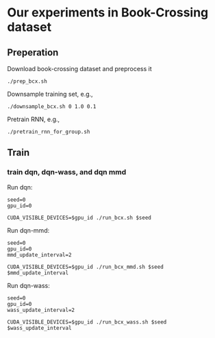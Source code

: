# Our experiments in Book-Crossing dataset

## Preperation
Download book-crossing dataset and preprocess it
```
./prep_bcx.sh
```

Downsample training set, e.g., 
```
./downsample_bcx.sh 0 1.0 0.1
```

Pretrain RNN, e.g.,
```
./pretrain_rnn_for_group.sh
```

## Train

### train dqn, dqn-wass, and dqn mmd

Run dqn:
```
seed=0
gpu_id=0

CUDA_VISIBLE_DEVICES=$gpu_id ./run_bcx.sh $seed
```

Run dqn-mmd:
```
seed=0
gpu_id=0
mmd_update_interval=2

CUDA_VISIBLE_DEVICES=$gpu_id ./run_bcx_mmd.sh $seed $mmd_update_interval
```

Run dqn-wass:
```
seed=0
gpu_id=0
wass_update_interval=2

CUDA_VISIBLE_DEVICES=$gpu_id ./run_bcx_wass.sh $seed $wass_update_interval
```